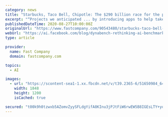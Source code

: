 ```yaml
---
category: news
title: "Starbucks, Taco Bell, Chipotle: The $290 billion race for the perfect drive-through"
excerpt: "“Projects we anticipated ... by introducing apps to help take orders and partnering with delivery services—the way that the physical logistics of your car, the power of digital and AI ..."
publishedDateTime: 2020-08-27T10:00:00Z
originalUrl: "https://www.fastcompany.com/90543480/starbucks-taco-bell-chipotle-the-290-billion-race-for-the-perfect-drive-through"
webUrl: "https://ai.facebook.com/blog/dynabench-rethinking-ai-benchmarking"
type: article

provider:
  name: Fast Company
  domain: fastcompany.com

topics:
  - AI

images:
  - url: "https://scontent-sea1-1.xx.fbcdn.net/v/t39.2365-6/51650984_640310823072514_5320189784990154752_n.jpg?_nc_cat=104&_nc_sid=ad8a9d&_nc_ohc=Sr-AuOkE6roAX84cL43&_nc_ht=scontent-sea1-1.xx&oh=f842a24cc1a7437629a7a4d75f174bcd&oe=5F97BA38"
    width: 1848
    height: 1200
    isCached: true

secured: "t00k9h0tzwxb5AZomvZyySFLdgYifA8KInu3jPJtFiW6rwEW5B8IGEsLTY+yqFs70kq+kcU8wssTNtE0Q6A2N/crj7DqUw9ZX65yFwU8ODxJOuR4TeWdkwhRQI7dlSHhf9to/me5PCBIfBFZSHzPZiaH/S6SPqVMUO4RfGMd7DEyGB2X0qDb9GqxADRvXOjINTToWYE++JryaYIgJezkLmNuUwjKho0rSawTnm0APdEuoXFMk4heIO1llhy3Zx8tgkkzvHIyrnDrQvXhfkIMoO/VH0QuwqfDn2qAte/ALIjZW9326vxz45eylTVW+hRMQyOAYetoq1owDuAejnmu07bAczGZ5AJRVkhw27iNaw0=;AgDqjYgzPKAzEFyOEbfwMA=="
---
```


